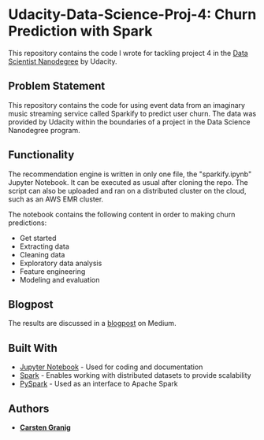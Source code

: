 # Udacity-Data-Science-Proj-4: Churn Prediction with Spark

This repository contains the code I wrote for tackling project 4 in the [Data Scientist Nanodegree](https://www.udacity.com/course/data-scientist-nanodegree--nd025) by Udacity.

## Problem Statement

This repository contains the code for using event data from an imaginary music streaming service called Sparkify to predict user churn. The data was provided by Udacity within the boundaries of a project in the Data Science Nanodegree program.

## Functionality

The recommendation engine is written in only one file, the "sparkify.ipynb" Jupyter Notebook. It can be executed as usual after cloning the repo.
The script can also be uploaded and ran on a distributed cluster on the cloud, such as an AWS EMR cluster.

The notebook contains the following content in order to making churn predictions:
* Get started
* Extracting data
* Cleaning data
* Exploratory data analysis
* Feature engineering
* Modeling and evaluation

## Blogpost

The results are discussed in a  [blogpost](https://carstengranig.medium.com/churn-prediction-for-a-music-streaming-service-with-spark-dbc597662274) on Medium.

## Built With

* [Jupyter Notebook](https://jupyter.org) - Used for coding and documentation
* [Spark](http://spark.apache.org) - Enables working with distributed datasets to provide scalability
* [PySpark](https://spark.apache.org/docs/latest/api/python/index.html) - Used as an interface to Apache Spark

## Authors

* [**Carsten Granig**](https://www.linkedin.com/in/carsten-granig/)


